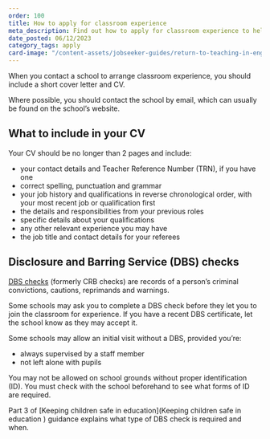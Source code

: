 ```yaml
---
order: 100
title: How to apply for classroom experience
meta_description: Find out how to apply for classroom experience to help you return to teaching.
date_posted: 06/12/2023
category_tags: apply
card-image: "/content-assets/jobseeker-guides/return-to-teaching-in-england/how-to-apply-for-classroom-experience.png"
---
```


When you contact a school to arrange classroom experience, you should include a short cover letter and CV. 

Where possible, you should contact the school by email, which can usually be found on the school’s website.

## What to include in your CV 
 
Your CV should be no longer than 2 pages and include: 

* your contact details and Teacher Reference Number (TRN), if you have one  
* correct spelling, punctuation and grammar  
* your job history and qualifications in reverse chronological order, with your most recent job or qualification first 
* the details and responsibilities from your previous roles 
* specific details about your qualifications   
* any other relevant experience you may have  
* the job title and contact details for your referees

## Disclosure and Barring Service (DBS) checks 
 
[DBS checks](https://www.gov.uk/government/collections/dbs-checking-service-guidance--2?) (formerly CRB checks) are records of a person’s criminal convictions, cautions, reprimands and warnings. 
  
Some schools may ask you to complete a DBS check before they let you to join the classroom for experience. If you have a recent DBS certificate, let the school know as they may accept it.  
 
Some schools may allow an initial visit without a DBS, provided you’re: 

* always supervised by a staff member 
* not left alone with pupils 

You may not be allowed on school grounds without proper identification (ID). You must check with the school beforehand to see what forms of ID are required.   
  
Part 3 of [Keeping children safe in education](Keeping children safe in education ) guidance explains what type of DBS check is required and when.